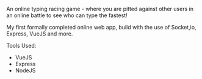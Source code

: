 An online typing racing game - where you are pitted against other users in an online battle to see who can type the fastest!

My first formally completed online web app, build with the use of Socket,io, Express, VueJS and more.

Tools Used:
* VueJS
* Express
* NodeJS
